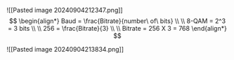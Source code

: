![[Pasted image 20240904212347.png]]
$$ \begin{align*}
Baud = \frac{Bitrate}{number\ of\ bits} \\ \\ 
8-QAM = 2^3 = 3 bits \\ \\
256 = \frac{Bitrate}{3} \\ \\
Bitrate = 256 X 3 = 768 
\end{align*}
$$

![[Pasted image 20240904213834.png]]

